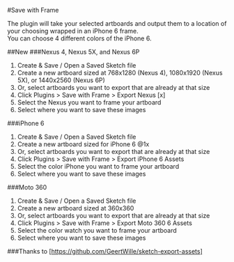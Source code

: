 #Save with Frame

The plugin will take your selected artboards and output them to a location of your choosing wrapped in an iPhone 6 frame.  
You can choose 4 different colors of the iPhone 6.

##New
###Nexus 4, Nexus 5X, and Nexus 6P
1. Create & Save / Open a Saved Sketch file
2. Create a new artboard sized at 768x1280 (Nexus 4), 1080x1920 (Nexus 5X), or 1440x2560 (Nexus 6P)
3. Or, select artboards you want to export that are already at that size
4. Click Plugins > Save with Frame > Export Nexus [x]
5. Select the Nexus you want to frame your artboard
6. Select where you want to save these images

###iPhone 6
1. Create & Save / Open a Saved Sketch file
2. Create a new artboard sized for iPhone 6 @1x
3. Or, select artboards you want to export that are already at that size
4. Click Plugins > Save with Frame > Export iPhone 6 Assets
5. Select the color iPhone you want to frame your artboard
6. Select where you want to save these images

###Moto 360
1. Create & Save / Open a Saved Sketch file
2. Create a new artboard sized at 360x360
3. Or, select artboards you want to export that are already at that size
4. Click Plugins > Save with Frame > Export Moto 360 6 Assets
5. Select the color watch you want to frame your artboard
6. Select where you want to save these images


###Thanks to 
[https://github.com/GeertWille/sketch-export-assets]
